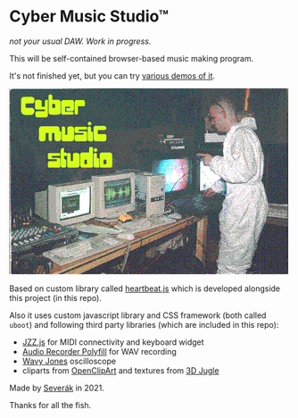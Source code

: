 # Cyber Music Studio™

*not your usual DAW. Work in progress.*

This will be self-contained browser-based music making program. 

It's not finished yet, but you can try [various demos of it](https://severak.github.io/cyber-music-studio/).

![](img/preview.png)

Based on custom library called [heartbeat.js](js/heartbeat.md) which is developed alongside this project (in this repo).

Also it uses custom javascript library and CSS framework (both called `uboot`) and following third party libraries (which are included in this repo): 

- [JZZ.js](https://github.com/jazz-soft/JZZ) for MIDI connectivity and keyboard widget
- [Audio Recorder Polyfill](https://github.com/ai/audio-recorder-polyfill) for WAV recording
- [Wavy Jones](https://github.com/stuartmemo/wavy-jones) oscilloscope
- cliparts from [OpenClipArt](https://openclipart.org/) and textures from [3D Jugle](https://3djungle.net/textures/)

Made by [Severák](http://tilde.town/~severak/) in 2021.

Thanks for all the fish.
